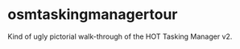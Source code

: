 osmtaskingmanagertour
=====================
Kind of ugly pictorial walk-through of the HOT Tasking Manager v2.
